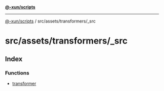 [**@-xun/scripts**](../../../../README.md)

***

[@-xun/scripts](../../../../README.md) / src/assets/transformers/\_src

# src/assets/transformers/\_src

## Index

### Functions

- [transformer](functions/transformer.md)
